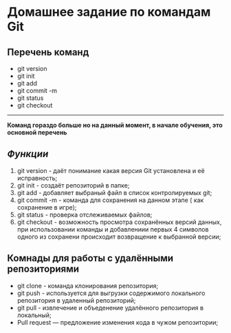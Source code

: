 # Домашнее задание по командам  Git

## Перечень команд
* git version
* git init
* git add
* git commit -m
* git status
* git checkout

---

**Команд гораздо больше но на данный момент, в начале обучения, это основной перечень**

## *Функции*

1. git version - даёт понимание какая версия Git установлена и её исправность;
2. git init - создаёт репозиторий в папке;
3. git add - добавляет выбраный файл в список контролируемых git;
4. git commit -m - команда для сохранения на данном этапе ( как сохранение в игре);
5. git status - проверка отслеживаемых файлов;
6. git checkout - возможность просмотра сохранённых версий данных, при использовании команды и добавлениии первых 4 символов одного из сохранени происходит возвращение к выбранной версии;

## **Комнады для работы с удалёнными репозиториями**

* git clone - команда клонирования репозитория;
* git push - используется для выгрузки содержимого локального репозитория в удаленный репозиторий;
* git pull - извлечение и объеденение удалённого репозитория в локальный;
* Pull request — предложение изменения кода в чужом репозитории; 